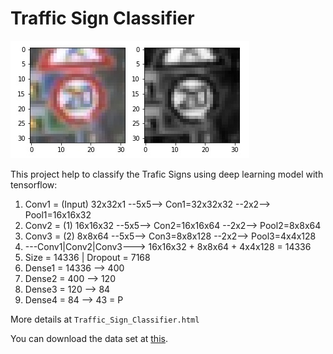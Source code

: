# **Traffic Sign Classifier**
<img src="examples/grayscale.jpg" alt="Combined Image" />

This project help to classify the Trafic Signs using deep learning model with tensorflow:
1. Conv1 = (Input) 32x32x1 --5x5--> Con1=32x32x32 --2x2--> Pool1=16x16x32
2. Conv2 = (1) 16x16x32 --5x5--> Con2=16x16x64 --2x2--> Pool2=8x8x64
3. Conv3 = (2) 8x8x64 --5x5--> Con3=8x8x128 --2x2--> Pool3=4x4x128
4. ---Conv1|Conv2|Conv3---> 16x16x32 + 8x8x64 + 4x4x128 = 14336
5. Size = 14336 | Dropout = 7168
6. Dense1 = 14336 --> 400
7. Dense2 = 400 --> 120
8. Dense3 = 120 --> 84
9. Dense4 = 84 --> 43 = P


More details at `Traffic_Sign_Classifier.html`

You can download the data set at [this](https://s3-us-west-1.amazonaws.com/udacity-selfdrivingcar/traffic-signs-data.zip).
